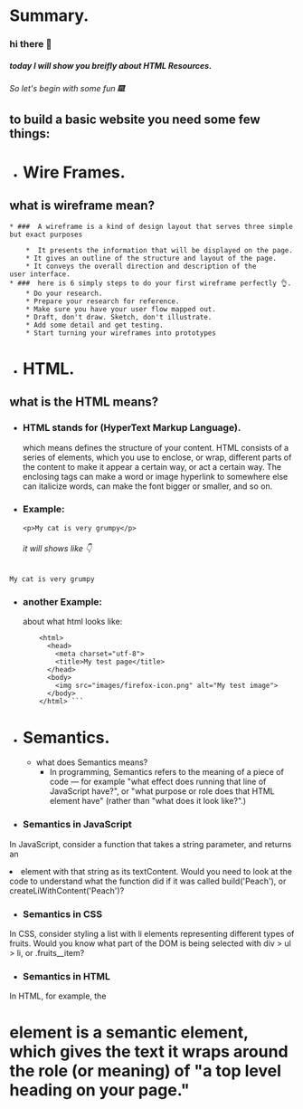 # Summary.
### hi there 👋
##### today I will show you breifly about  HTML Resources.
###### So let's begin with some fun 🎆.

## to build a basic website you need some few things:

  * # Wire Frames.
  ## what is wireframe mean?
  
    * ###  A wireframe is a kind of design layout that serves three simple but exact purposes

        *  It presents the information that will be displayed on the page.
        * It gives an outline of the structure and layout of the page.
        * It conveys the overall direction and description of the                           user interface.
    * ###  here is 6 simply steps to do your first wireframe perfectly 👌.
        * Do your research.
        * Prepare your research for reference.
        * Make sure you have your user flow mapped out.
        * Draft, don't draw. Sketch, don't illustrate.
        * Add some detail and get testing.
        * Start turning your wireframes into prototypes
* # HTML.
## what is the HTML means?

  * ### HTML stands for (HyperText Markup Language). 
    which means defines the structure of your content.
    HTML consists of a series of elements, which you use to enclose, or wrap, different parts of the content to make it appear a certain way, or act a certain way. The enclosing tags can make a word or image hyperlink to somewhere else can italicize words, can make the font bigger or smaller, and so on. 
  * ### Example:
    ``` <p>My cat is very grumpy</p>   ```

    ###### it will shows like 👇

  ``` My cat is very grumpy ```

  * ### another Example:
    about what html looks like: 

      ``` <!DOCTYPE html>
          <html>
            <head>
              <meta charset="utf-8">
              <title>My test page</title>
            </head>
            <body>
              <img src="images/firefox-icon.png" alt="My test image">
            </body>
          </html> ```

* # Semantics.
  * what does Semantics means? 
      * In programming, Semantics refers to the meaning of a piece of code — for example "what effect does running that line of JavaScript have?", or "what purpose or role does that HTML element have" (rather than "what does it look like?".)

 * ### Semantics in JavaScript
In JavaScript, consider a function that takes a string parameter, and returns an <li> element with that string as its textContent. Would you need to look at the code to understand what the function did if it was called build('Peach'), or createLiWithContent('Peach')?

* ### Semantics in CSS
In CSS, consider styling a list with li elements representing different types of fruits. Would you know what part of the DOM is being selected with div > ul > li, or .fruits__item?

* ### Semantics in HTML

In HTML, for example, the <h1> element is a semantic element, which gives the text it wraps around the role (or meaning) of "a top level heading on your page."



    



    
 



